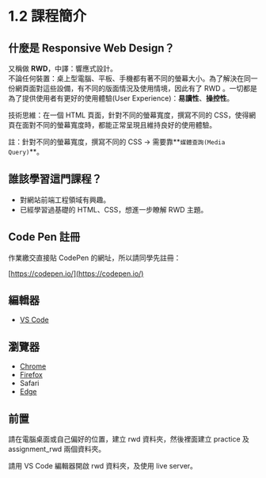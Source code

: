 # 1.2 課程簡介

## 什麼是 Responsive Web Design？

又稱做 **RWD**，中譯：響應式設計。\
不論任何裝置：桌上型電腦、平板、手機都有著不同的螢幕大小。為了解決在同一份網頁面對這些設備，有不同的版面情況及使用情境，因此有了 RWD 。一切都是為了提供使用者有更好的使用體驗(User Experience)：**易讀性**、**操控性**。

技術思維：在一個 HTML 頁面，針對不同的螢幕寬度，撰寫不同的 CSS，使得網頁在面對不同的螢幕寬度時，都能正常呈現且維持良好的使用體驗。

註：針對不同的螢幕寬度，撰寫不同的 CSS → 需要靠**`媒體查詢(Media Query)`**。



## 誰該學習這門課程？

* 對網站前端工程領域有興趣。
* 已經學習過基礎的 HTML、CSS，想進一步瞭解 RWD 主題。



## Code Pen 註冊

作業繳交直接貼 CodePen 的網址，所以請同學先註冊：

[https://codepen.io/](https://codepen.io/)



## 編輯器

* [VS Code](https://code.visualstudio.com/)



## 瀏覽器

* [Chrome](https://www.google.com/intl/zh-TW/chrome/)
* [Firefox](https://www.mozilla.org/zh-TW/firefox/new/)
* Safari
* [Edge](https://www.microsoft.com/en-us/edge)



## 前置

請在電腦桌面或自己偏好的位置，建立 rwd 資料夾，然後裡面建立 practice 及 assignment\_rwd 兩個資料夾。

請用 VS Code 編輯器開啟 rwd 資料夾，及使用 live server。

